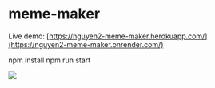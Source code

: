 # meme-maker
Live demo: [https://nguyen2-meme-maker.herokuapp.com/](https://nguyen2-meme-maker.onrender.com/)

npm install
npm run start

<img src="/public/images/memeREADME.gif">
